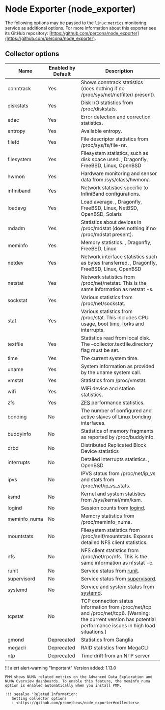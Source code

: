 # Node Exporter (node_exporter)

The following options may be passed to the `linux:metrics` monitoring service as additional options. For more information about this exporter see its GitHub repository: [https://github.com/percona/node_exporter](https://github.com/percona/node_exporter).

## Collector options

| Name         | Enabled by Default | Description |
| ------------ | ------------------ | ------------------------------------------------------------------------------------ |
| conntrack    | Yes                | Shows conntrack statistics (does nothing if no /proc/sys/net/netfilter/ present). |
| diskstats    | Yes                | Disk I/O statistics from /proc/diskstats. |
| edac         | Yes                | Error detection and correction statistics. |
| entropy      | Yes                | Available entropy. |
| filefd       | Yes                | File descriptor statistics from /proc/sys/fs/file-nr. |
| filesystem   | Yes                | Filesystem statistics, such as disk space used. , Dragonfly, FreeBSD, Linux, OpenBSD |
| hwmon        | Yes                | Hardware monitoring and sensor data from /sys/class/hwmon/. |
| infiniband   | Yes                | Network statistics specific to InfiniBand configurations. |
| loadavg      | Yes                | Load average. , Dragonfly, FreeBSD, Linux, NetBSD, OpenBSD, Solaris |
| mdadm        | Yes                | Statistics about devices in /proc/mdstat (does nothing if no /proc/mdstat present). |
| meminfo      | Yes                | Memory statistics. , Dragonfly, FreeBSD, Linux |
| netdev       | Yes                | Network interface statistics such as bytes transferred. , Dragonfly, FreeBSD, Linux, OpenBSD |
| netstat      | Yes                | Network statistics from /proc/net/netstat. This is the same information as netstat -s. |
| sockstat     | Yes                | Various statistics from /proc/net/sockstat. |
| stat         | Yes                | Various statistics from /proc/stat. This includes CPU usage, boot time, forks and interrupts. |
| textfile     | Yes                | Statistics read from local disk. The –collector.textfile.directory flag must be set. |
| time         | Yes                | The current system time. |
| uname        | Yes                | System information as provided by the uname system call. |
| vmstat       | Yes                | Statistics from /proc/vmstat. |
| wifi         | Yes                | WiFi device and station statistics. |
| zfs          | Yes                | [ZFS]([http://open-zfs.org/](http://open-zfs.org/)) performance statistics. |
| bonding      | No                 | The number of configured and active slaves of Linux bonding interfaces. |
| buddyinfo    | No                 | Statistics of memory fragments as reported by /proc/buddyinfo. |
| drbd         | No                 | Distributed Replicated Block Device statistics |
| interrupts   | No                 | Detailed interrupts statistics. , OpenBSD |
| ipvs         | No                 | IPVS status from /proc/net/ip_vs and stats from /proc/net/ip_vs_stats. |
| ksmd         | No                 | Kernel and system statistics from /sys/kernel/mm/ksm. |
| logind       | No                 | Session counts from [logind]([http://www.freedesktop.org/wiki/Software/systemd/logind/](http://www.freedesktop.org/wiki/Software/systemd/logind/)). |
| meminfo_numa | No                 | Memory statistics from /proc/meminfo_numa. |
| mountstats   | No                 | Filesystem statistics from /proc/self/mountstats. Exposes detailed NFS client statistics. |
| nfs          | No                 | NFS client statistics from /proc/net/rpc/nfs. This is the same information as nfsstat -c. |
| runit        | No                 | Service status from [runit]([http://smarden.org/runit/](http://smarden.org/runit/)). |
| supervisord  | No                 | Service status from [supervisord]([http://supervisord.org/](http://supervisord.org/)). |
| systemd      | No                 | Service and system status from [systemd]([http://www.freedesktop.org/wiki/Software/systemd/](http://www.freedesktop.org/wiki/Software/systemd/)). |
| tcpstat      | No                 | TCP connection status information from /proc/net/tcp and /proc/net/tcp6. (Warning: the current version has potential performance issues in high load situations.) |
| gmond        | Deprecated         | Statistics from Ganglia |
| megacli      | Deprecated         | RAID statistics from MegaCLI |
| ntp          | Deprecated         | Time drift from an NTP server |


!!! alert alert-warning "Important"
    Version added: 1.13.0

    PMM shows NUMA related metrics on the Advanced Data Exploration and NUMA Overview dashboards. To enable this feature, the meminfo_numa option is enabled automatically when you install PMM.

    !!! seealso "Related Information:
       Setting collector options
       : <https://github.com/prometheus/node_exporter#collectors>
